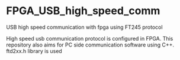 # FPGA_USB_high_speed_comm
USB high speed communication with fpga using FT245 protocol

High speed usb communication protocol is configured in FPGA. This repository also aims for PC side communication software using C++.
ftd2xx.h library is used
